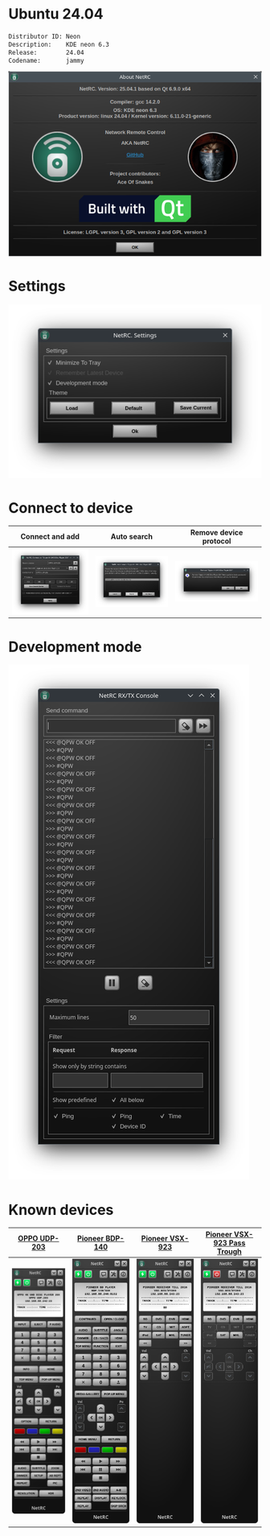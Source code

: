 # Ubuntu 24.04
    Distributor ID: Neon
    Description:    KDE neon 6.3
    Release:        24.04
    Codename:       jammy
    
    
![About](./images/about.png)

# Settings
![Settings](./images/settings.png) 


# Connect to device
Connect and add | Auto search | Remove device protocol
:-------------------------:|:-------------------------:|:-------------------------:
![Connect](./images/connect.png) | ![Auto search](./images/search.png) | ![Remove](./images/remove.png)

# Development mode
![Development mode](./images/dev.png)

# Known devices
[OPPO UDP-203](../OPPO_UDP-203) | [Pioneer BDP-140](../Pioneer_BDP-140) | [Pioneer VSX-923](../Pioneer_VSX923) | [Pioneer VSX-923 Pass Trough](../Pioneer_VSX923)
:-------------------------:|:-------------------------:|:-------------------------:|:-------------------------:
![OPPO UDP-203](./images/Oppo-203.png) | ![Pioneer BDP-140](./images/BDP-140.png) | ![Pioneer VSX-923](./images/VSX-923.png) | ![Pioneer VSX-923](./images/VSX-923-pt.png)

